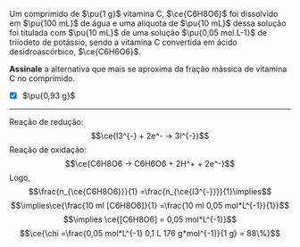 Um comprimido de $\pu{1 g}$ vitamina C, $\ce{C6H8O6}$ foi dissolvido em $\pu{100 mL}$ de água e uma alíquota de $\pu{10 mL}$ dessa solução foi titulada com $\pu{10 mL}$ de uma solução $\pu{0,05 mol.L-1}$ de triiodeto de potássio, sendo a vitamina C convertida em ácido desidroascórbico, $\ce{C6H6O6}$.

**Assinale** a alternativa que mais se aproxima da fração mássica de vitamina C no comprimido.

- [x] $\pu{0,93 g}$


---

Reação de redução:
$$\ce{I3^{-} + 2e^- -> 3I^{-}}$$
Reação de oxidação:
$$\ce{C6H8O6 -> C6H6O6 + 2H^+ + 2e^-}$$
Logo,
$$\frac{n_{\ce{C6H8O6}}}{1} =\frac{n_{\ce{I3^{-}}}}{1}\implies$$
$$\implies\ce{\frac{10 ml [C6H8O6]}{1} =\frac{10 ml 0,05 mol*L^{-1}}{1}}$$
$$\implies \ce{[C6H8O6] = 0,05 mol*L^{-1}}$$
$$\ce{\chi =\frac{0,05 mol*L^{-1} 0,1 L 176 g*mol^{-1}}{1 g} = 88\%}$$
